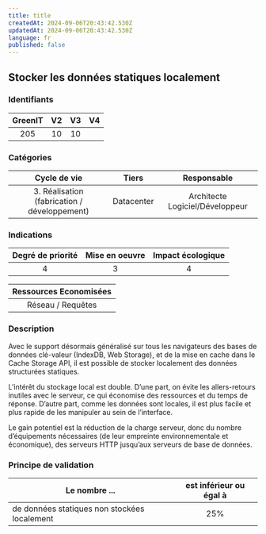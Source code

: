 ```yaml
---
title: title
createdAt: 2024-09-06T20:43:42.530Z
updatedAt: 2024-09-06T20:43:42.530Z
language: fr
published: false
---
```

## Stocker les données statiques localement

### Identifiants

| GreenIT |  V2  |  V3  |  V4  |
|:-------:|:----:|:----:|:----:|
|  205    | 10  | 10  |      |

### Catégories

| Cycle de vie |  Tiers  |  Responsable  |
|:---------:|:----:|:----:|
| 3. Réalisation (fabrication / développement) | Datacenter | Architecte Logiciel/Développeur |

### Indications

| Degré de priorité |      Mise en oeuvre       |  Impact écologique    |
|:-------------------:|:-------------------------:|:---------------------:|
| 4 | 3 | 4 |

|Ressources Economisées                                      |
|:----------------------------------------------------------:|
| Réseau / Requêtes    |

### Description

Avec le support désormais généralisé sur tous les navigateurs des bases de données clé-valeur (IndexDB, Web Storage), et de la mise en cache dans le Cache Storage API, il est possible de stocker localement des données structurées statiques.

L’intérêt du stockage local est double. D’une part, on évite les allers-retours inutiles avec le serveur, ce qui économise des ressources et du temps de réponse.
D’autre part, comme les données sont locales, il est plus facile et plus rapide de les manipuler au sein de l’interface.

Le gain potentiel est la réduction de la charge serveur, donc du nombre d’équipements nécessaires (de leur empreinte environnementale et économique),
des serveurs HTTP jusqu’aux serveurs de base de données.

### Principe de validation

| Le nombre ...     | est inférieur ou égal à   |  
|-------------------|:-------------------------:|
| de données statiques non stockées localement  | 25%  |

